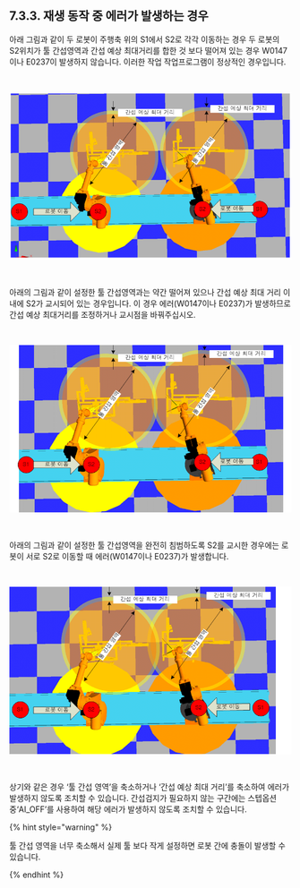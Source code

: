 ﻿## 7.3.3. 재생 동작 중 에러가 발생하는 경우




아래 그림과 같이 두 로봇이 주행축 위의 S1에서 S2로 각각 이동하는 경우 두 로봇의 S2위치가 툴 간섭영역과 간섭 예상 최대거리를 합한 것 보다 떨어져 있는 경우 W0147이나 E0237이 발생하지 않습니다. 이러한 작업 작업프로그램이 정상적인 경우입니다.

<br> 

![[그림7-25] 정상적인 작업 프로그램의 예](../../_assets/7-25.png)

<br>

아래의 그림과 같이 설정한 툴 간섭영역과는 약간 떨어져 있으나 간섭 예상 최대 거리 이내에 S2가 교시되어 있는 경우입니다. 이 경우 에러(W0147이나 E0237)가 발생하므로 간섭 예상 최대거리를 조정하거나 교시점을 바꿔주십시오.

<Br>
 
![[그림7-26] 잘못된 프로그램 예1](../../_assets/7-26.png)

<br>
 
아래의 그림과 같이 설정한 툴 간섭영역을 완전히 침범하도록 S2를 교시한 경우에는 로봇이 서로 S2로 이동할 때 에러(W0147이나 E0237)가 발생합니다.


<br>

![[그림7-27] 잘못된 프로그램 예2](../../_assets/7-27.png)

<br>

상기와 같은 경우 ‘툴 간섭 영역’을 축소하거나 ‘간섭 예상 최대 거리’를 축소하여 에러가 발생하지 않도록 조치할 수 있습니다. 간섭검지가 필요하지 않는 구간에는 스텝옵션 중‘AI_OFF’를 사용하여 해당 에러가 발생하지 않도록 조치할 수 있습니다.


{% hint style="warning" %}

툴 간섭 영역을 너무 축소해서 실제 툴 보다 작게 설정하면 로봇 간에 충돌이 발생할 수 있습니다. 

{% endhint %}
